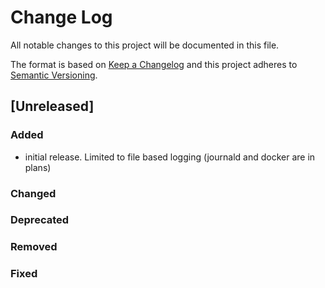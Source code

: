 # Change Log
All notable changes to this project will be documented in this file.

The format is based on [Keep a Changelog](http://keepachangelog.com/)
and this project adheres to [Semantic Versioning](http://semver.org/).

## [Unreleased]
### Added
 - initial release. Limited to file based logging (journald and docker are in plans)

### Changed

### Deprecated

### Removed

### Fixed
